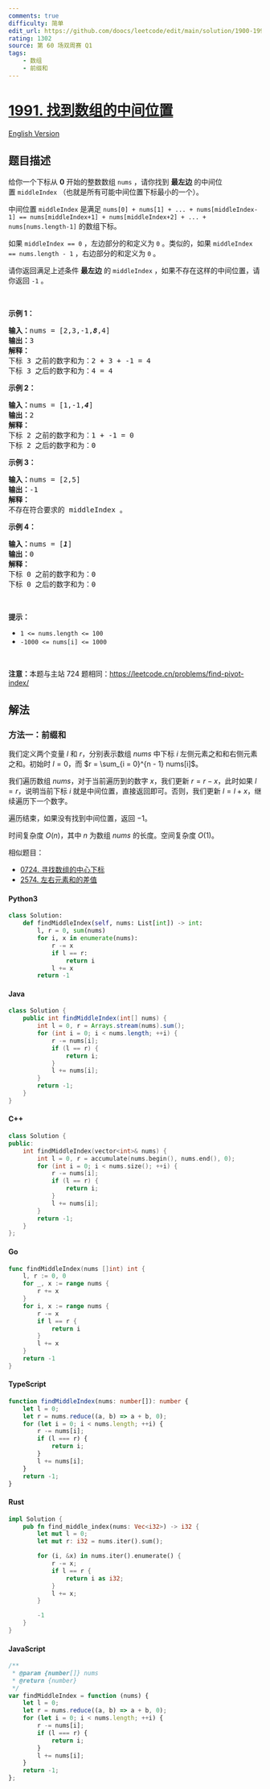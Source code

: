 ```yaml
---
comments: true
difficulty: 简单
edit_url: https://github.com/doocs/leetcode/edit/main/solution/1900-1999/1991.Find%20the%20Middle%20Index%20in%20Array/README.md
rating: 1302
source: 第 60 场双周赛 Q1
tags:
    - 数组
    - 前缀和
---
```


<!-- problem:start -->

# [1991. 找到数组的中间位置](https://leetcode.cn/problems/find-the-middle-index-in-array)

[English Version](/solution/1900-1999/1991.Find%20the%20Middle%20Index%20in%20Array/README_EN.md)

## 题目描述

<!-- description:start -->

<p>给你一个下标从 <strong>0</strong>&nbsp;开始的整数数组&nbsp;<code>nums</code>&nbsp;，请你找到 <strong>最左边</strong>&nbsp;的中间位置&nbsp;<code>middleIndex</code>&nbsp;（也就是所有可能中间位置下标最小的一个）。</p>

<p>中间位置&nbsp;<code>middleIndex</code>&nbsp;是满足&nbsp;<code>nums[0] + nums[1] + ... + nums[middleIndex-1] == nums[middleIndex+1] + nums[middleIndex+2] + ... + nums[nums.length-1]</code>&nbsp;的数组下标。</p>

<p>如果&nbsp;<code>middleIndex == 0</code>&nbsp;，左边部分的和定义为 <code>0</code>&nbsp;。类似的，如果&nbsp;<code>middleIndex == nums.length - 1</code>&nbsp;，右边部分的和定义为&nbsp;<code>0</code>&nbsp;。</p>

<p>请你返回满足上述条件 <strong>最左边</strong>&nbsp;的<em>&nbsp;</em><code>middleIndex</code>&nbsp;，如果不存在这样的中间位置，请你返回&nbsp;<code>-1</code>&nbsp;。</p>

<p>&nbsp;</p>

<p><strong>示例 1：</strong></p>

<pre>
<b>输入：</b>nums = [2,3,-1,<em><strong>8</strong></em>,4]
<b>输出：</b>3
<strong>解释：</strong>
下标 3 之前的数字和为：2 + 3 + -1 = 4
下标 3 之后的数字和为：4 = 4
</pre>

<p><strong>示例 2：</strong></p>

<pre>
<b>输入：</b>nums = [1,-1,<em><strong>4</strong></em>]
<b>输出：</b>2
<strong>解释：</strong>
下标 2 之前的数字和为：1 + -1 = 0
下标 2 之后的数字和为：0
</pre>

<p><strong>示例 3：</strong></p>

<pre>
<b>输入：</b>nums = [2,5]
<b>输出：</b>-1
<b>解释：</b>
不存在符合要求的 middleIndex 。
</pre>

<p><strong>示例 4：</strong></p>

<pre>
<b>输入：</b>nums = [<em><strong>1</strong></em>]
<b>输出：</b>0
<strong>解释：</strong>
下标 0 之前的数字和为：0
下标 0 之后的数字和为：0
</pre>

<p>&nbsp;</p>

<p><strong>提示：</strong></p>

<ul>
	<li><code>1 &lt;= nums.length &lt;= 100</code></li>
	<li><code>-1000 &lt;= nums[i] &lt;= 1000</code></li>
</ul>

<p>&nbsp;</p>

<p><strong>注意：</strong>本题与主站 724 题相同：<a href="https://leetcode.cn/problems/find-pivot-index/" target="_blank">https://leetcode.cn/problems/find-pivot-index/</a></p>

<!-- description:end -->

## 解法

<!-- solution:start -->

### 方法一：前缀和

我们定义两个变量 $l$ 和 $r$，分别表示数组 $\textit{nums}$ 中下标 $i$ 左侧元素之和和右侧元素之和。初始时 $l = 0$，而 $r = \sum_{i = 0}^{n - 1} nums[i]$。

我们遍历数组 $\textit{nums}$，对于当前遍历到的数字 $x$，我们更新 $r = r - x$，此时如果 $l = r$，说明当前下标 $i$ 就是中间位置，直接返回即可。否则，我们更新 $l = l + x$，继续遍历下一个数字。

遍历结束，如果没有找到中间位置，返回 $-1$。

时间复杂度 $O(n)$，其中 $n$ 为数组 $\textit{nums}$ 的长度。空间复杂度 $O(1)$。

相似题目：

-   [0724. 寻找数组的中心下标](https://github.com/doocs/leetcode/blob/main/solution/0700-0799/0724.Find%20Pivot%20Index/README.md)
-   [2574. 左右元素和的差值](https://github.com/doocs/leetcode/blob/main/solution/2500-2599/2574.Left%20and%20Right%20Sum%20Differences/README.md)

<!-- tabs:start -->

#### Python3

```python
class Solution:
    def findMiddleIndex(self, nums: List[int]) -> int:
        l, r = 0, sum(nums)
        for i, x in enumerate(nums):
            r -= x
            if l == r:
                return i
            l += x
        return -1
```

#### Java

```java
class Solution {
    public int findMiddleIndex(int[] nums) {
        int l = 0, r = Arrays.stream(nums).sum();
        for (int i = 0; i < nums.length; ++i) {
            r -= nums[i];
            if (l == r) {
                return i;
            }
            l += nums[i];
        }
        return -1;
    }
}
```

#### C++

```cpp
class Solution {
public:
    int findMiddleIndex(vector<int>& nums) {
        int l = 0, r = accumulate(nums.begin(), nums.end(), 0);
        for (int i = 0; i < nums.size(); ++i) {
            r -= nums[i];
            if (l == r) {
                return i;
            }
            l += nums[i];
        }
        return -1;
    }
};
```

#### Go

```go
func findMiddleIndex(nums []int) int {
	l, r := 0, 0
	for _, x := range nums {
		r += x
	}
	for i, x := range nums {
		r -= x
		if l == r {
			return i
		}
		l += x
	}
	return -1
}
```

#### TypeScript

```ts
function findMiddleIndex(nums: number[]): number {
    let l = 0;
    let r = nums.reduce((a, b) => a + b, 0);
    for (let i = 0; i < nums.length; ++i) {
        r -= nums[i];
        if (l === r) {
            return i;
        }
        l += nums[i];
    }
    return -1;
}
```

#### Rust

```rust
impl Solution {
    pub fn find_middle_index(nums: Vec<i32>) -> i32 {
        let mut l = 0;
        let mut r: i32 = nums.iter().sum();

        for (i, &x) in nums.iter().enumerate() {
            r -= x;
            if l == r {
                return i as i32;
            }
            l += x;
        }

        -1
    }
}
```

#### JavaScript

```js
/**
 * @param {number[]} nums
 * @return {number}
 */
var findMiddleIndex = function (nums) {
    let l = 0;
    let r = nums.reduce((a, b) => a + b, 0);
    for (let i = 0; i < nums.length; ++i) {
        r -= nums[i];
        if (l === r) {
            return i;
        }
        l += nums[i];
    }
    return -1;
};
```

<!-- tabs:end -->

<!-- solution:end -->

<!-- problem:end -->
